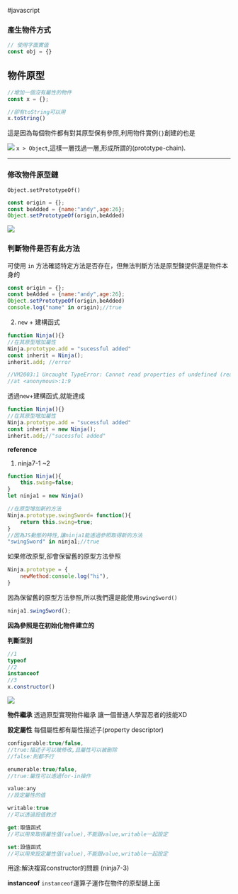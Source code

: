 #javascript 


### 產生物件方式

```js
// 使用字面實值
const obj = {}
```

## 物件原型
```js
//增加一個沒有屬性的物件
const x = {};

//卻有toString可以用
x.toString()
```
這是因為每個物件都有對其原型保有參照,利用物件實例`{}`創建的也是

![](https://i.imgur.com/ForS6r0.png)
`x > Object`,這樣一層找過一層,形成所謂的(prototype-chain).

---

### 修改物件原型鏈

 `Object.setPrototypeOf()`
 
```js
const origin = {};
const beAdded = {name:"andy",age:26};
Object.setPrototypeOf(origin,beAdded)
```

![](https://i.imgur.com/lvTiw8J.png)

### 判斷物件是否有此方法

可使用 `in`  方法確認特定方法是否存在，但無法判斷方法是原型鍊提供還是物件本身的

```js
const origin = {};
const beAdded = {name:"andy",age:26};
Object.setPrototypeOf(origin,beAdded)
console.log("name" in origin);//true
```
2. `new` + 建構函式
```js
function Ninja(){}
//在其原型增加屬性
Ninja.prototype.add = "sucessful added"
const inherit = Ninja();
inherit.add; //error

//VM2003:1 Uncaught TypeError: Cannot read properties of undefined (reading 'add')
//at <anonymous>:1:9
```

透過`new`+建構函式,就能達成
```js
function Ninja(){}
//在其原型增加屬性
Ninja.prototype.add = "sucessful added"
const inherit = new Ninja();
inherit.add;//"sucessful added"
```

**reference**
1. ninja7-1 ~2


```js
function Ninja(){
    this.swing=false;
}
let ninja1 = new Ninja()

//在原型增加新的方法
Ninja.prototype.swingSword= function(){
    return this.swing=true;
}
//因為JS動態的特性,讓ninja1能透過參照取得新的方法
"swingSword" in ninja1;//true
```
如果修改原型,卻會保留舊的原型方法參照
```js
Ninja.prototype = {
    newMethod:console.log("hi"),
}
```
因為保留舊的原型方法參照,所以我們還是能使用`swingSword()`
```js
ninja1.swingSword();
```
**因為參照是在初始化物件建立的**

**判斷型別**
```js
//1
typeof 
//2
instanceof
//3
x.constructor()
```
![](https://i.imgur.com/AUFwOD6.png)

**物件繼承**
透過原型實現物件繼承
讓一個普通人學習忍者的技能XD

**設定屬性**
每個屬性都有屬性描述子(property descriptor)
```js
configurable:true/false,
//true:描述子可以被修改,且屬性可以被刪除
//false:則都不行

enumerable:true/false,
//true:屬性可以透過for-in操作

value:any
//設定屬性的值

writable:true
//可以透過設值敘述

get:取值函式
//可以用來取得屬性值(value),不能跟value,writable一起設定

set:設值函式
//可以用來設定屬性值(value),不能跟value,writable一起設定
```
用途:解決複寫constructor的問題
(ninja7-3)

**instanceof**
`instanceof`運算子運作在物件的原型鏈上面
